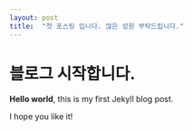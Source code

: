 ```yaml
---
layout: post
title:  "첫 포스팅 입니다. 많은 성원 부탁드립니다."
---
```


# 블로그 시작합니다.

**Hello world**, this is my first Jekyll blog post.

I hope you like it!
